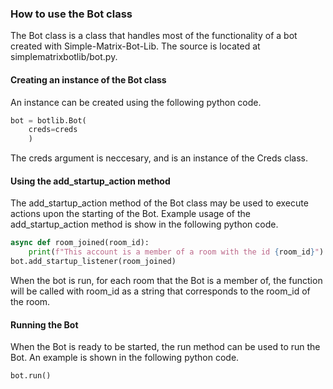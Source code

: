 ### How to use the Bot class
The Bot class is a class that handles most of the functionality of a bot created with Simple-Matrix-Bot-Lib. The source is located at simplematrixbotlib/bot.py.

#### Creating an instance of the Bot class
An instance can be created using the following python code.
```python
bot = botlib.Bot(
    creds=creds
    )
```
The creds argument is neccesary, and is an instance of the Creds class.

#### Using the add_startup_action method
The add_startup_action method of the Bot class may be used to execute actions upon the starting of the Bot. Example usage of the add_startup_action method is show in the following python code.
```python
async def room_joined(room_id):
    print(f"This account is a member of a room with the id {room_id}")
bot.add_startup_listener(room_joined)
```
When the bot is run, for each room that the Bot is a member of, the function will be called with room_id as a string that corresponds to the room_id of the room.

#### Running the Bot
When the Bot is ready to be started, the run method can be used to run the Bot. An example is shown in the following python code.
```
bot.run()
```